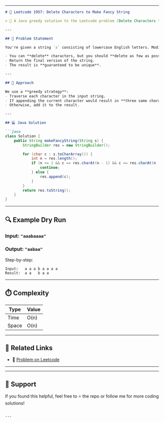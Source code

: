 

---

````markdown
# 🧩 Leetcode 1957: Delete Characters to Make Fancy String

> 🚀 A Java greedy solution to the Leetcode problem [Delete Characters to Make Fancy String](https://leetcode.com/problems/delete-characters-to-make-fancy-string/).

---

## 📜 Problem Statement

You're given a string `s` consisting of lowercase English letters. Modify the string such that **no three consecutive characters are the same**.

- You can **delete** characters, but you should **delete as few as possible**.
- Return the final version of the string.
- The result is **guaranteed to be unique**.

---

## 🧠 Approach

We use a **greedy strategy**:
- Traverse each character in the input string.
- If appending the current character would result in **three same characters in a row**, **skip it**.
- Otherwise, add it to the result.

---

## 💻 Java Solution

```java
class Solution {
    public String makeFancyString(String s) {
        StringBuilder res = new StringBuilder();

        for (char c : s.toCharArray()) {
            int n = res.length();
            if (n >= 2 && c == res.charAt(n - 1) && c == res.charAt(n - 2)) {
                continue;
            } else {
                res.append(c);
            }
        }
        return res.toString();
    }
}
````

---

## 🔍 Example Dry Run

### Input: `"aaabaaaa"`

### Output: `"aabaa"`

Step-by-step:

```
Input:   a a a b a a a a
Result:  a a   b a a
```

---

## ⏱️ Complexity

| Type  | Value |
| ----- | ----- |
| Time  | O(n)  |
| Space | O(n)  |

---

## 📎 Related Links

* 🔗 [Problem on Leetcode](https://leetcode.com/problems/delete-characters-to-make-fancy-string/)

---


---

## 🙌 Support

If you found this helpful, feel free to ⭐ the repo or follow me for more coding solutions!

```

---


```
